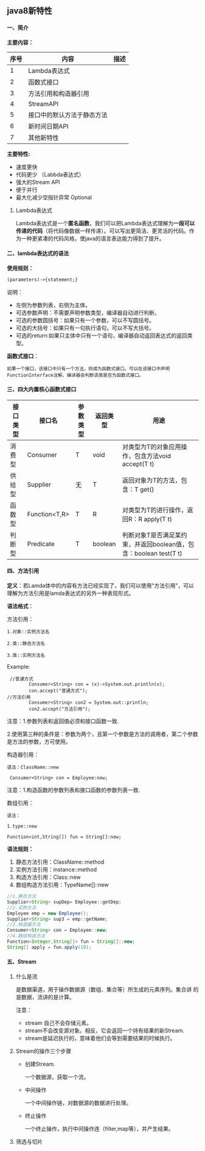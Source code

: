 ## java8新特性

#### 一、简介

**主要内容：**

| 序号 | 内容                       | 描述 |
| ---- | -------------------------- | ---- |
| 1    | Lambda表达式               |      |
| 2    | 函数式接口                 |      |
| 3    | 方法引用和构造器引用       |      |
| 4    | StreamAPI                  |      |
| 5    | 接口中的默认方法于静态方法 |      |
| 6    | 新时间日期API              |      |
| 7    | 其他新特性                 |      |

**主要特性:**

- 速度更快
- 代码更少 （Labbda表达式）
- 强大的Stream API
- 便于并行
- 最大化减少空指针异常 Optional

1. Lambda表达式

   Lambda表达式是一个**匿名函数**，我们可以把Lambda表达式理解为**一段可以传递的代码**（将代码像数据一样传递）。可以写出更简洁、更灵活的代码。作为一种更紧凑的代码风格，使java的语言表达能力得到了提升。


#### 二、lambda表达式的语法

**使用规则：**

```html
(parameters)->{statement;}
```

说明：

- 左侧为参数列表，右侧为主体。
- 可选参数声明：不需要声明参数类型，编译器自动进行判断。
- 可选的参数圆括号：如果只有一个参数，可以不写圆括号。
- 可选的大括号：如果只有一句执行语句，可以不写大括号。
- 可选的return:如果只主体中只有一个语句，编译器自动返回表达式的返回类型。

**函数式接口**：

```
如果一个接口，该接口中只有一个方法，则成为函数式接口。可以在该接口中声明FunctionInterface注解，编译器会判断该类是否为函数式接口。
```

#### 三、四大内置核心函数式接口

| 接口类型 | 接口名        | 参数类型 | 返回类型 | 用途                                                         |
| -------- | ------------- | -------- | -------- | ------------------------------------------------------------ |
| 消费型   | Consumer<T>   | T        | void     | 对类型为T的对象应用操作，包含方法void accept(T t)            |
| 供给型   | Supplier<T>   | 无       | T        | 返回对象为T的方法，包含：T get()                             |
| 函数型   | Function<T,R> | T        | R        | 对类型为T的进行操作，返回R：R apply(T t)                     |
| 判断型   | Predicate<T>  | T        | boolean  | 判断对象T是否满足某约束，并返回boolean值，包含：boolean  test(T t) |

#### 四、方法引用

**定义**：若Lamda体中的内容有方法已经实现了，我们可以使用"方法引用"，可以理解为方法引用是lamda表达式的另外一种表现形式。

**语法格式**：

方法引用：

`1.对象::实例方法名`

`2.类::静态方法名`

`3.类::实例方法名`

Example:

```
 //普通方式
		Consumer<String> con = (x)->System.out.println(x);
		con.accept("普通方式");
//方法引用
		Consumer<String> con2 = System.out::println;
		con2.accept("方法引用");

```

注意：1.参数列表和返回值必须和接口函数一致.

​           2.使用第三种的条件是：参数为两个，且第一个参数是方法的调用者，第二个参数是方法的参数，方可使用。

构造器引用：

 `语法：ClassName::new`

```
 Consumer<String> con = Employee:new;

```

注意：1.构造函数的参数列表和接口函数的参数列表一致.

数组引用：

`语法：`

`1.type::new`

```
Function<int,String[]) fun = String[]:new;
```

**语法规则：**

1. 静态方法引用：ClassName::method
2. 实例方法引用：instance::method
3. 构造方法引用：Class::new
4. 数组构造方法引用：TypeName[]::new

```java
//1.静态方法
Supplier<String> supDep= Employee::getDep;
//2.实例方法
Employee emp = new Employee();
Supplier<String> sup3 = emp::getName;
//3.构造器方法
Consumer<String> con = Employee::new;
//4.数组构造方法
Function<Integer,String[]> fun = String[]::new;
String[] apply = fun.apply(10);
```

#### **五、Stream**

1. 什么是流

   是数据渠道，用于操作数据源（数组、集合等）所生成的元素序列。集合讲 的是数据，流讲的是计算。

   注意：

   - stream 自己不会存储元素。
   - stream不会改变源对象。相反，它会返回一个持有结果的新Stream.
   - stream是延迟执行的，意味着他们会等到需要结果的时候执行。

2. Stream的操作三个步骤

   - 创建Stream.

     一个数据源，获取一个流。

   - 中间操作

     一个中间操作链，对数据源的数据进行处理。

   - 终止操作

     一个终止操作，执行中间操作连（filter,map等），并产生结果。

3. 筛选与切片

